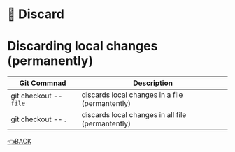 # :poop: Discard

# Discarding local changes (permanently)

Git Commnad 	            		| Description
----------------------------------- | ---------------
git checkout -- `file` 				| discards local changes in a file (permantently)
git checkout -- .      				| discards local changes in all file (permantently)	

[:point_left:BACK](../README.md)